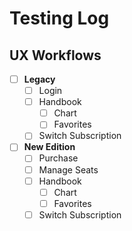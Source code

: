 # Testing Log
## UX Workflows

- [ ] **Legacy**
  - [ ] Login
  - [ ] Handbook
    - [ ] Chart
    - [ ] Favorites
  - [ ] Switch Subscription

- [ ] **New Edition**
  - [ ] Purchase
  - [ ] Manage Seats
  - [ ] Handbook
    - [ ] Chart
    - [ ] Favorites
  - [ ] Switch Subscription
